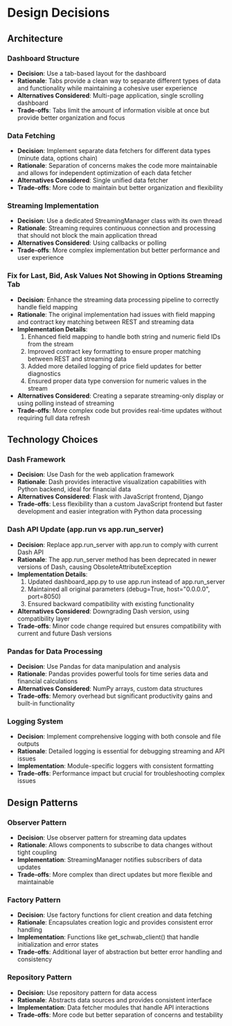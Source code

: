 # Design Decisions

## Architecture

### Dashboard Structure
- **Decision**: Use a tab-based layout for the dashboard
- **Rationale**: Tabs provide a clean way to separate different types of data and functionality while maintaining a cohesive user experience
- **Alternatives Considered**: Multi-page application, single scrolling dashboard
- **Trade-offs**: Tabs limit the amount of information visible at once but provide better organization and focus

### Data Fetching
- **Decision**: Implement separate data fetchers for different data types (minute data, options chain)
- **Rationale**: Separation of concerns makes the code more maintainable and allows for independent optimization of each data fetcher
- **Alternatives Considered**: Single unified data fetcher
- **Trade-offs**: More code to maintain but better organization and flexibility

### Streaming Implementation
- **Decision**: Use a dedicated StreamingManager class with its own thread
- **Rationale**: Streaming requires continuous connection and processing that should not block the main application thread
- **Alternatives Considered**: Using callbacks or polling
- **Trade-offs**: More complex implementation but better performance and user experience

### Fix for Last, Bid, Ask Values Not Showing in Options Streaming Tab
- **Decision**: Enhance the streaming data processing pipeline to correctly handle field mapping
- **Rationale**: The original implementation had issues with field mapping and contract key matching between REST and streaming data
- **Implementation Details**:
  1. Enhanced field mapping to handle both string and numeric field IDs from the stream
  2. Improved contract key formatting to ensure proper matching between REST and streaming data
  3. Added more detailed logging of price field updates for better diagnostics
  4. Ensured proper data type conversion for numeric values in the stream
- **Alternatives Considered**: Creating a separate streaming-only display or using polling instead of streaming
- **Trade-offs**: More complex code but provides real-time updates without requiring full data refresh

## Technology Choices

### Dash Framework
- **Decision**: Use Dash for the web application framework
- **Rationale**: Dash provides interactive visualization capabilities with Python backend, ideal for financial data
- **Alternatives Considered**: Flask with JavaScript frontend, Django
- **Trade-offs**: Less flexibility than a custom JavaScript frontend but faster development and easier integration with Python data processing

### Dash API Update (app.run vs app.run_server)
- **Decision**: Replace app.run_server with app.run to comply with current Dash API
- **Rationale**: The app.run_server method has been deprecated in newer versions of Dash, causing ObsoleteAttributeException
- **Implementation Details**:
  1. Updated dashboard_app.py to use app.run instead of app.run_server
  2. Maintained all original parameters (debug=True, host="0.0.0.0", port=8050)
  3. Ensured backward compatibility with existing functionality
- **Alternatives Considered**: Downgrading Dash version, using compatibility layer
- **Trade-offs**: Minor code change required but ensures compatibility with current and future Dash versions

### Pandas for Data Processing
- **Decision**: Use Pandas for data manipulation and analysis
- **Rationale**: Pandas provides powerful tools for time series data and financial calculations
- **Alternatives Considered**: NumPy arrays, custom data structures
- **Trade-offs**: Memory overhead but significant productivity gains and built-in functionality

### Logging System
- **Decision**: Implement comprehensive logging with both console and file outputs
- **Rationale**: Detailed logging is essential for debugging streaming and API issues
- **Implementation**: Module-specific loggers with consistent formatting
- **Trade-offs**: Performance impact but crucial for troubleshooting complex issues

## Design Patterns

### Observer Pattern
- **Decision**: Use observer pattern for streaming data updates
- **Rationale**: Allows components to subscribe to data changes without tight coupling
- **Implementation**: StreamingManager notifies subscribers of data updates
- **Trade-offs**: More complex than direct updates but more flexible and maintainable

### Factory Pattern
- **Decision**: Use factory functions for client creation and data fetching
- **Rationale**: Encapsulates creation logic and provides consistent error handling
- **Implementation**: Functions like get_schwab_client() that handle initialization and error states
- **Trade-offs**: Additional layer of abstraction but better error handling and consistency

### Repository Pattern
- **Decision**: Use repository pattern for data access
- **Rationale**: Abstracts data sources and provides consistent interface
- **Implementation**: Data fetcher modules that handle API interactions
- **Trade-offs**: More code but better separation of concerns and testability

